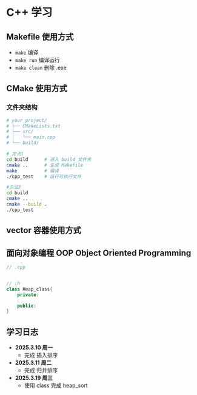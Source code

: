 # C++ 学习

## Makefile 使用方式 
- `make` 编译
- `make run` 编译运行
- `make clean` 删除 .exe

## CMake 使用方式

### 文件夹结构  
```bash
# your_project/
# ├── CMakeLists.txt
# ├── src/
# │   └── main.cpp
# └── build/

# 方法1
cd build      # 进入 build 文件夹
cmake ..      # 生成 Makefile
make          # 编译
./cpp_test    # 运行可执行文件

#方法2
cd build
cmake ..
cmake --build .
./cpp_test
```

## vector 容器使用方式


## 面向对象编程 OOP Object Oriented Programming 
```c++
// .cpp


// .h
class Heap_class{
    private:

    public:
}

```


## 学习日志
- **2025.3.10 周一**
  - 完成 插入排序
- **2025.3.11 周二**
  - 完成 归并排序
- **2025.3.19 周三**
  - 使用 class 完成 heap_sort